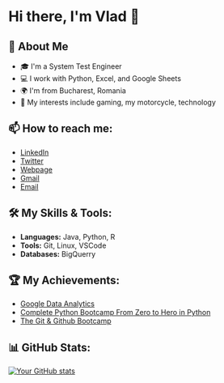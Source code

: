 # Hi there, I'm Vlad 👋

## 🌱 About Me

- 🎓 I'm a System Test Engineer
- 💻 I work with Python, Excel, and Google Sheets
- 🌍 I'm from Bucharest, Romania
- 🌟 My interests include gaming, my motorcycle, technology

## 📫 How to reach me:

- [LinkedIn](https://www.linkedin.com/in/vlad-nichifor/)
- [Twitter](https://twitter.com/v_ladd_stian)
- [Webpage](http://vladnichifor.com/)
- [Gmail](mailto:vlad.c.nichifor@gmail.com)
- [Email](mailto:contact@vladnichifor.com)


## 🛠️ My Skills & Tools:

- **Languages:** Java, Python, R
- **Tools:** Git, Linux, VSCode
- **Databases:** BigQuerry
<!-- **Frameworks/Libraries:** [mention the frameworks or libraries you've worked with, e.g., React, Angular, Django]]-->

## 🏆 My Achievements:

- [Google Data Analytics](https://coursera.org/share/c9d1414dca70031df966576a09c47316)
- [Complete Python Bootcamp From Zero to Hero in Python](http://ude.my/UC-572adedd-3fe4-4906-b603-215fb4969800)
- [The Git & Github Bootcamp](http://ude.my/UC-a5207a99-8ce8-49f3-9329-2edd9ca18240)

## 📊 GitHub Stats:

[![Your GitHub stats](https://github-readme-stats.vercel.app/api?username=Vladdstian&show_icons=true&theme=radical)](https://github.com/Vladdstian/github-readme-stats)


<!--## 👨‍💻 Featured Projects:

- [Project 1](project-1-link) - A brief description of project 1
- [Project 2](project-2-link) - A brief description of project 2
- [Project 3](project-3-link) - A brief description of project 3

_For more, check out my [portfolio](your-portfolio-url)_-->
